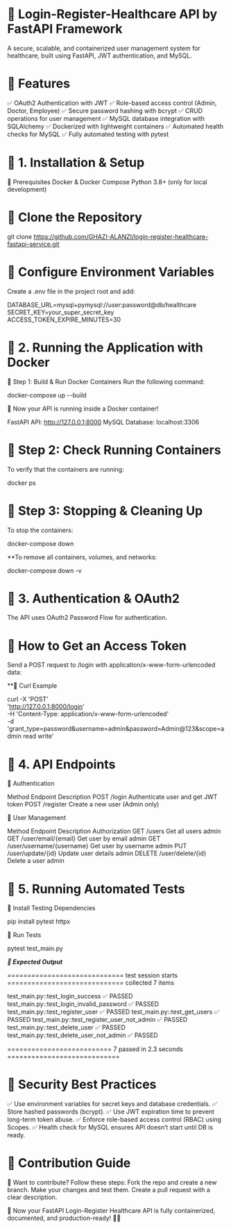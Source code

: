 # 🚀  Login-Register-Healthcare API by FastAPI Framework
A secure, scalable, and containerized user management system for healthcare, built using FastAPI, JWT authentication, and MySQL.

# 🔹 Features
✅ OAuth2 Authentication with JWT
✅ Role-based access control (Admin, Doctor, Employee)
✅ Secure password hashing with bcrypt
✅ CRUD operations for user management
✅ MySQL database integration with SQLAlchemy
✅ Dockerized with lightweight containers
✅ Automated health checks for MySQL
✅ Fully automated testing with pytest

# 📌 1. Installation & Setup
🔹 Prerequisites
Docker & Docker Compose
Python 3.8+ (only for local development)

# 🔹 Clone the Repository

git clone https://github.com/GHAZI-ALANZI/login-register-healthcare-fastapi-service.git


# 🔹 Configure Environment Variables
Create a .env file in the project root and add:

DATABASE_URL=mysql+pymysql://user:password@db/healthcare
SECRET_KEY=your_super_secret_key
ACCESS_TOKEN_EXPIRE_MINUTES=30

# 📌 2. Running the Application with Docker
🔹 Step 1: Build & Run Docker Containers
Run the following command:


docker-compose up --build

🚀 Now your API is running inside a Docker container!

FastAPI API: http://127.0.0.1:8000
MySQL Database: localhost:3306

# 🔹 Step 2: Check Running Containers
To verify that the containers are running:


docker ps

# 🔹 Step 3: Stopping & Cleaning Up
To stop the containers:

docker-compose down

**To remove all containers, volumes, and networks:

docker-compose down -v

# 📌 3. Authentication & OAuth2
The API uses OAuth2 Password Flow for authentication.

# 🔹 How to Get an Access Token
Send a POST request to /login with application/x-www-form-urlencoded data:

**🔹 Curl Example

curl -X 'POST' \
  'http://127.0.0.1:8000/login' \
  -H 'Content-Type: application/x-www-form-urlencoded' \
  -d 'grant_type=password&username=admin&password=Admin@123&scope=admin read write'



# 📌 4. API Endpoints

🔹 Authentication

Method	                Endpoint	        Description
POST	                 /login	            Authenticate user and get JWT token
POST	                 /register	        Create a new user (Admin only)


🔹 User Management

Method	            Endpoint	                   Description	          Authorization
GET	               /users	                       Get all users	        admin
GET	               /user/email/{email}	         Get user by email	    admin
GET	               /user/username/{username}	   Get user by username	  admin
PUT	               /user/update/{id}	           Update user details	  admin
DELETE	           /user/delete/{id}	           Delete a user	        admin

# 📌 5. Running Automated Tests

🔹 Install Testing Dependencies

pip install pytest httpx

🔹 Run Tests

pytest test_main.py

***🔹 Expected Output***

============================= test session starts =============================
collected 7 items

test_main.py::test_login_success ✅ PASSED
test_main.py::test_login_invalid_password ✅ PASSED
test_main.py::test_register_user ✅ PASSED
test_main.py::test_get_users ✅ PASSED
test_main.py::test_register_user_not_admin ✅ PASSED
test_main.py::test_delete_user ✅ PASSED
test_main.py::test_delete_user_not_admin ✅ PASSED

========================== 7 passed in 2.3 seconds ============================

# 📌  Security Best Practices
✅ Use environment variables for secret keys and database credentials.
✅ Store hashed passwords (bcrypt).
✅ Use JWT expiration time to prevent long-term token abuse.
✅ Enforce role-based access control (RBAC) using Scopes.
✅ Health check for MySQL ensures API doesn’t start until DB is ready.

# 📌  Contribution Guide
🔹 Want to contribute? Follow these steps:
Fork the repo and create a new branch.
Make your changes and test them.
Create a pull request with a clear description.


🎯 Now your FastAPI Login-Register Healthcare API is fully containerized, documented, and production-ready! 🚀🔥
